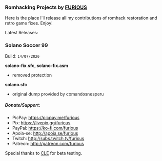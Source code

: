 ### Romhacking Projects by [FURiOUS](https://twitter.com/furious_)

Here is the place I'll release all my contributions of romhack restoration and retro game fixes. Enjoy!

Latest Releases:
### Solano Soccer 99
Build: `14/07/2020`

**solano-fix.sfc, solano-fix.asm**
- removed protection

**solano.sfc**
- original dump provided by comandosnesperu

##### Donate/Support: 
- PicPay: https://picpay.me/furious
- Pix: https://livepix.gg/furious
- PayPal: https://ko-fi.com/furious
- Apoia-se: http://apoia.se/furious
- Twitch: http://subs.twitch.tv/furious
- Patreon: http://patreon.com/furious

Special thanks to [CLE](https://twitter.com/ALMCLE) for beta testing.